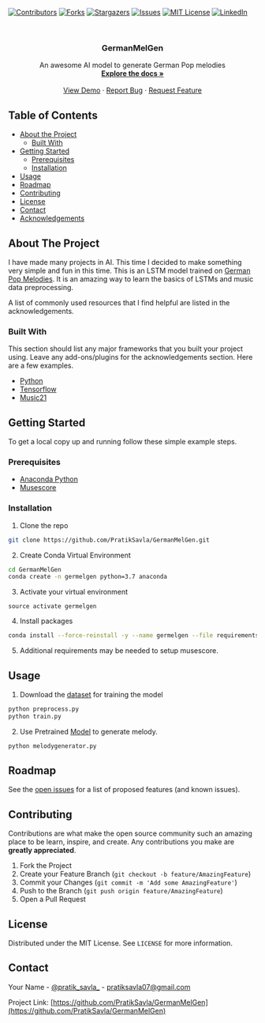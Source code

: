 [![Contributors][contributors-shield]][contributors-url]
[![Forks][forks-shield]][forks-url]
[![Stargazers][stars-shield]][stars-url]
[![Issues][issues-shield]][issues-url]
[![MIT License][license-shield]][license-url]
[![LinkedIn][linkedin-shield]][linkedin-url]



<!-- PROJECT LOGO -->
<br />
<p align="center">
  <!--
  <a href="https://github.com/othneildrew/Best-README-Template">
    <img src="images/logo.png" alt="Logo" width="80" height="80">
  </a>
  -->
  <h3 align="center">GermanMelGen</h3>

  <p align="center">
    An awesome AI model to generate German Pop melodies
    <br />
    <a href="https://github.com/PratikSavla/GermanMelGen"><strong>Explore the docs »</strong></a>
    <br />
    <br />
    <a href="https://github.com/PratikSavla/GermanMelGen">View Demo</a>
    ·
    <a href="https://github.com/PratikSavla/GermanMelGen/issues">Report Bug</a>
    ·
    <a href="https://github.com/PratikSavla/GermanMelGen/issues">Request Feature</a>
  </p>
</p>



<!-- TABLE OF CONTENTS -->
## Table of Contents

* [About the Project](#about-the-project)
  * [Built With](#built-with)
* [Getting Started](#getting-started)
  * [Prerequisites](#prerequisites)
  * [Installation](#installation)
* [Usage](#usage)
* [Roadmap](#roadmap)
* [Contributing](#contributing)
* [License](#license)
* [Contact](#contact)
* [Acknowledgements](#acknowledgements)



<!-- ABOUT THE PROJECT -->
## About The Project

<!-- [![Product Name Screen Shot][product-screenshot]](https://example.com) -->

I have made many projects in AI. This time I decided to make something very simple and fun in this time. This is an LSTM model trained on [German Pop Melodies](https://kern.humdrum.org). It is an amazing way to learn the basics of LSTMs and music data preprocessing.

A list of commonly used resources that I find helpful are listed in the acknowledgements.



### Built With
This section should list any major frameworks that you built your project using. Leave any add-ons/plugins for the acknowledgements section. Here are a few examples.
* [Python](https://www.anaconda.com/)
* [Tensorflow](https://www.tensorflow.org/)
* [Music21](http://web.mit.edu/music21/)



<!-- GETTING STARTED -->
## Getting Started

To get a local copy up and running follow these simple example steps.

### Prerequisites

* [Anaconda Python](https://www.anaconda.com/)
* [Musescore](https://musescore.org/en)



### Installation

1. Clone the repo
```sh
git clone https://github.com/PratikSavla/GermanMelGen.git
```
2. Create Conda Virtual Environment
```sh
cd GermanMelGen
conda create -n germelgen python=3.7 anaconda
```
3. Activate your virtual environment
```JS
source activate germelgen
```
4. Install packages
```sh
conda install --force-reinstall -y --name germelgen --file requirements.txt
```
5. Additional requirements may be needed to setup musescore.



<!-- USAGE EXAMPLES -->
## Usage

1. Download the [dataset](https://kern.humdrum.org/cgi-bin/ksdata?l=essen/europa/deutschl&format=recursive) for training the model
```sh
python preprocess.py
python train.py
```
2. Use Pretrained [Model](link) to generate melody.
```sh
python melodygenerator.py
```



<!-- ROADMAP -->
## Roadmap

See the [open issues](https://github.com/PratikSavla/GermanMelGen/issues) for a list of proposed features (and known issues).



<!-- CONTRIBUTING -->
## Contributing

Contributions are what make the open source community such an amazing place to be learn, inspire, and create. Any contributions you make are **greatly appreciated**.

1. Fork the Project
2. Create your Feature Branch (`git checkout -b feature/AmazingFeature`)
3. Commit your Changes (`git commit -m 'Add some AmazingFeature'`)
4. Push to the Branch (`git push origin feature/AmazingFeature`)
5. Open a Pull Request



<!-- LICENSE -->
## License

Distributed under the MIT License. See `LICENSE` for more information.



<!-- CONTACT -->
## Contact

Your Name - [@pratik_savla_](https://www.linkedin.com/in/pratik-savla-b5973815b/) - pratiksavla07@gmail.com

Project Link: [https://github.com/PratikSavla/GermanMelGen](https://github.com/PratikSavla/GermanMelGen)





<!-- MARKDOWN LINKS & IMAGES -->
<!-- https://www.markdownguide.org/basic-syntax/#reference-style-links -->
[contributors-shield]: https://img.shields.io/github/contributors/othneildrew/Best-README-Template.svg?style=flat-square
[contributors-url]: https://github.com/PratikSavla/GermanMelGen/graphs/contributors
[forks-shield]: https://img.shields.io/github/forks/othneildrew/Best-README-Template.svg?style=flat-square
[forks-url]: https://github.com/PratikSavla/GermanMelGen/network/members
[stars-shield]: https://img.shields.io/github/stars/othneildrew/Best-README-Template.svg?style=flat-square
[stars-url]: https://github.com/PratikSavla/GermanMelGen/stargazers
[issues-shield]: https://img.shields.io/github/issues/othneildrew/Best-README-Template.svg?style=flat-square
[issues-url]: https://github.com/PratikSavla/GermanMelGen/issues
[license-shield]: https://img.shields.io/github/license/othneildrew/Best-README-Template.svg?style=flat-square
[license-url]: https://github.com/PratikSavla/GermanMelGen/blob/master/LICENSE.txt
[linkedin-shield]: https://img.shields.io/badge/-LinkedIn-black.svg?style=flat-square&logo=linkedin&colorB=555
[linkedin-url]: https://www.linkedin.com/in/pratik-savla-b5973815b/
